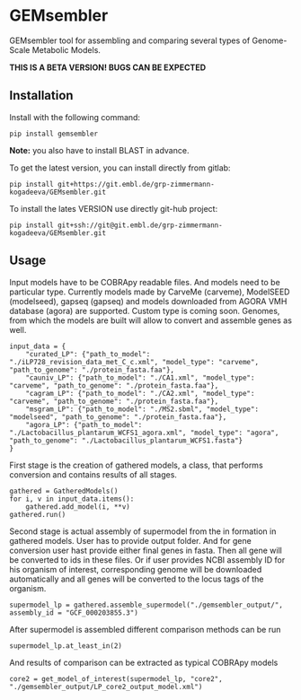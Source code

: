 # GEMsembler

GEMsembler tool for assembling and comparing several types of Genome-Scale Metabolic
Models. 

**THIS IS A BETA VERSION! BUGS CAN BE EXPECTED**

## Installation

Install with the following command:
```
pip install gemsembler
```

**Note:** you also have to install BLAST in advance.

To get the latest version, you can install directly from gitlab:
```
pip install git+https://git.embl.de/grp-zimmermann-kogadeeva/GEMsembler.git
```

To install the lates VERSION use directly git-hub project:
```
pip install git+ssh://git@git.embl.de/grp-zimmermann-kogadeeva/GEMsembler.git
```

## Usage

Input models have to be COBRApy readable files. And models need to be
particular type. Currently models made by CarveMe (carveme), ModelSEED
(modelseed), gapseq (gapseq) and models downloaded from AGORA VMH database
(agora) are supported. Custom type is coming soon. Genomes, from which the
models are built will allow to convert and assemble genes as well.
```
input_data = {
    "curated_LP": {"path_to_model": "./iLP728_revision_data_met_C_c.xml", "model_type": "carveme", "path_to_genome": "./protein_fasta.faa"},
    "cauniv_LP": {"path_to_model": "./CA1.xml", "model_type": "carveme", "path_to_genome": "./protein_fasta.faa"},
    "cagram_LP": {"path_to_model": "./CA2.xml", "model_type": "carveme", "path_to_genome": "./protein_fasta.faa"},
    "msgram_LP": {"path_to_model": "./MS2.sbml", "model_type": "modelseed", "path_to_genome": "./protein_fasta.faa"},
    "agora_LP": {"path_to_model": "./Lactobacillus_plantarum_WCFS1_agora.xml", "model_type": "agora", "path_to_genome": "./Lactobacillus_plantarum_WCFS1.fasta"}
}
```
First stage is the creation of gathered models, a class, that performs
conversion and contains results of all stages.
```
gathered = GatheredModels()
for i, v in input_data.items():
    gathered.add_model(i, **v)
gathered.run()

```
Second stage is actual assembly of supermodel from the in formation in gathered
models. User has to provide output folder. And for gene conversion user hast
provide either final genes in fasta. Then all gene will be converted to ids in
these files. Or if user provides NCBI assembly ID for his organism of interest,
corresponding genome will be downloaded automatically and all genes will be
converted to the locus tags of the organism.
```
supermodel_lp = gathered.assemble_supermodel("./gemsembler_output/", assembly_id = "GCF_000203855.3")
```
After supermodel is assembled different comparison methods can be run
```
supermodel_lp.at_least_in(2)
```
And results of comparison can be extracted as typical COBRApy models
```
core2 = get_model_of_interest(supermodel_lp, "core2", "./gemsembler_output/LP_core2_output_model.xml")
```
